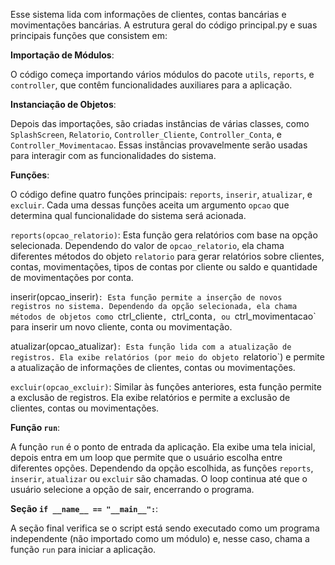 Esse sistema lida com informações de clientes, contas bancárias e movimentações bancárias. A estrutura geral do código principal.py e suas principais funções que consistem em:

**Importação de Módulos**:

O código começa importando vários módulos do pacote `utils`, `reports`, e `controller`, que contêm funcionalidades auxiliares para a aplicação.

**Instanciação de Objetos**:

Depois das importações, são criadas instâncias de várias classes, como `SplashScreen`, `Relatorio`, `Controller_Cliente`, `Controller_Conta`, e `Controller_Movimentacao`. Essas instâncias provavelmente serão usadas para interagir com as funcionalidades do sistema.

**Funções**:

O código define quatro funções principais: `reports`, `inserir`, `atualizar`, e `excluir`. Cada uma dessas funções aceita um argumento `opcao` que determina qual funcionalidade do sistema será acionada.

`reports(opcao_relatorio)`: Esta função gera relatórios com base na opção selecionada. Dependendo do valor de `opcao_relatorio`, ela chama diferentes métodos do objeto `relatorio` para gerar relatórios sobre clientes, contas, movimentações, tipos de contas por cliente ou saldo e quantidade de movimentações por conta.

inserir(opcao_inserir)`: Esta função permite a inserção de novos registros no sistema. Dependendo da opção selecionada, ela chama métodos de objetos como `ctrl_cliente`, `ctrl_conta`, ou `ctrl_movimentacao` para inserir um novo cliente, conta ou movimentação.

atualizar(opcao_atualizar)`: Esta função lida com a atualização de registros. Ela exibe relatórios (por meio do objeto `relatorio`) e permite a atualização de informações de clientes, contas ou movimentações.

`excluir(opcao_excluir)`: Similar às funções anteriores, esta função permite a exclusão de registros. Ela exibe relatórios e permite a exclusão de clientes, contas ou movimentações.

**Função `run`**:

A função `run` é o ponto de entrada da aplicação. Ela exibe uma tela inicial, depois entra em um loop que permite que o usuário escolha entre diferentes opções. Dependendo da opção escolhida, as funções `reports`, `inserir`, `atualizar` ou `excluir` são chamadas. O loop continua até que o usuário selecione a opção de sair, encerrando o programa.

**Seção `if __name__ == "__main__":`**:

A seção final verifica se o script está sendo executado como um programa independente (não importado como um módulo) e, nesse caso, chama a função `run` para iniciar a aplicação.